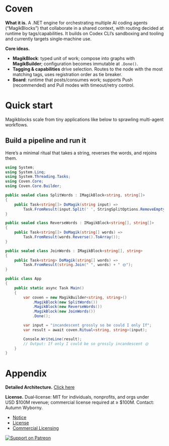 # Coven

**What it is.** A .NET engine for orchestrating multiple AI coding agents (“MagikBlocks”) that collaborate in a shared context, with routing decided at runtime by tags/capabilities. It builds on Codex CLI’s sandboxing and tooling and currently targets single‑machine use.

**Core ideas.**

* **MagikBlock**: typed unit of work; compose into graphs with **MagikBuilder**; configuration becomes immutable at `.Done()`.
* **Tagging & capabilities** drive selection. Routes to the node with the most matching tags, uses registration order as tie breaker.
* **Board**: runtime that posts/consumes work; supports Push (recommended) and Pull modes with timeout/retry control.

# Quick start
Magikblocks scale from tiny applications like below to sprawling multi-agent workflows.

## Build a pipeline and run it

Here’s a minimal ritual that takes a string, reverses the words, and rejoins them.

```csharp
using System;
using System.Linq;
using System.Threading.Tasks;
using Coven.Core;
using Coven.Core.Builder;

public sealed class SplitWords : IMagikBlock<string, string[]>
{
    public Task<string[]> DoMagik(string input) =>
        Task.FromResult(input.Split(' ', StringSplitOptions.RemoveEmptyEntries));
}

public sealed class ReverseWords : IMagikBlock<string[], string[]>
{
    public Task<string[]> DoMagik(string[] words) =>
        Task.FromResult(words.Reverse().ToArray());
}

public sealed class JoinWords : IMagikBlock<string[], string>
{
    public Task<string> DoMagik(string[] words) =>
        Task.FromResult(string.Join(" ", words) + " 🌞");
}

public class App
{
    public static async Task Main()
    {
        var coven = new MagikBuilder<string, string>()
            .MagikBlock(new SplitWords())
            .MagikBlock(new ReverseWords())
            .MagikBlock(new JoinWords())
            .Done();

        var input = "incandescent grossly so be could I only If";
        var result = await coven.Ritual<string, string>(input);

        Console.WriteLine(result);
        // Output: If only I could be so grossly incandescent 🌞
    }
}
```

# Appendix 


**Detailed Architecture.** [Click here](/ARCH.md)

**License.** Dual‑license: MIT for individuals, nonprofits, and orgs under USD \$100M revenue; commercial license required at ≥ \$100M. Contact: Autumn Wyborny.

- [Notice](/NOTICE)
- [License](/LICENSE)
- [Commercial Licensing](/LICENSE-COMMERCIAL.md)

[![Support on Patreon](https://img.shields.io/badge/Support-Patreon-e85b46?logo=patreon)](https://www.patreon.com/c/Goldenwitch)